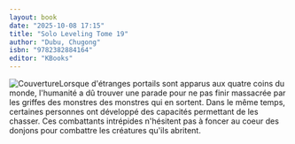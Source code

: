 ```yaml
---
layout: book
date: "2025-10-08 17:15"
title: "Solo Leveling Tome 19"
author: "Dubu, Chugong"
isbn: "9782382884164"
editor: "KBooks"
---
```

![Couverture](/img/9782382884164.jpeg)Lorsque d'étranges portails sont apparus aux quatre coins du monde, l'humanité a dû trouver une parade pour ne pas finir massacrée par les griffes des monstres des monstres qui en sortent. Dans le même temps, certaines personnes ont développé des capacités permettant de les chasser. Ces combattants intrépides n'hésitent pas à foncer au coeur des donjons pour combattre les créatures qu'ils abritent.